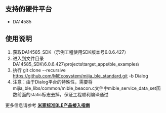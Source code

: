 ## 支持的硬件平台

- DA14585

## 使用说明

1. 获取DA14585_SDK（示例工程使用SDK版本号6.0.6.427） 
2. 进入到文件目录 DA14585_SDK\6.0.6.427\projects\target_apps\ble_examples\
3. 执行 git clone --recursive https://github.com/MiEcosystem/mijia_ble_standard.git -b Dialog
4. 注意：由于Dialog平台的特殊性，需要将mijia_ble_libs/common/mible_beacon.c文件中mible_service_data_set函数前面的static标志去掉，保证工程顺利编译通过

更多信息请参考 [**米家标准BLE产品接入指南**](https://github.com/MiEcosystem/miio_open/blob/master/ble/02-标准BLE接入开发.md)
